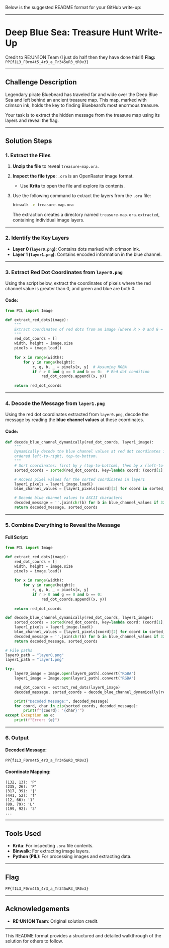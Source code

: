 Below is the suggested README format for your GitHub write-up:

---

# Deep Blue Sea: Treasure Hunt Write-Up

Credit to RE:UN1ON Team (I just do half then they have done this!!)
**Flag:** `PP{f1L3_F0rm4t5_4r3_a_Tr345uR3_tR0v3}`  

---

## Challenge Description

Legendary pirate Bluebeard has traveled far and wide over the Deep Blue Sea and left behind an ancient treasure map. This map, marked with crimson ink, holds the key to finding Bluebeard’s most enormous treasure.

Your task is to extract the hidden message from the treasure map using its layers and reveal the flag.

---

## Solution Steps

### 1. Extract the Files
1. **Unzip the file** to reveal `treasure-map.ora`.
2. **Inspect the file type**: `.ora` is an OpenRaster image format.  
   - Use **Krita** to open the file and explore its contents.

3. Use the following command to extract the layers from the `.ora` file:
   ```bash
   binwalk -e treasure-map.ora
   ```

   The extraction creates a directory named `treasure-map.ora.extracted`, containing individual image layers.

---

### 2. Identify the Key Layers
- **Layer 0 (`layer0.png`)**: Contains dots marked with crimson ink.
- **Layer 1 (`layer1.png`)**: Contains encoded information in the blue channel.

---

### 3. Extract Red Dot Coordinates from `layer0.png`
Using the script below, extract the coordinates of pixels where the red channel value is greater than 0, and green and blue are both 0.

#### Code:
```python
from PIL import Image

def extract_red_dots(image):
    """
    Extract coordinates of red dots from an image (where R > 0 and G = B = 0).
    """
    red_dot_coords = []
    width, height = image.size
    pixels = image.load()
    
    for x in range(width):
        for y in range(height):
            r, g, b, _ = pixels[x, y]  # Assuming RGBA
            if r > 0 and g == 0 and b == 0:  # Red dot condition
                red_dot_coords.append((x, y))
    
    return red_dot_coords
```

---

### 4. Decode the Message from `layer1.png`
Using the red dot coordinates extracted from `layer0.png`, decode the message by reading the **blue channel values** at these coordinates.

#### Code:
```python
def decode_blue_channel_dynamically(red_dot_coords, layer1_image):
    """
    Dynamically decode the blue channel values at red dot coordinates in layer1, 
    ordered left-to-right, top-to-bottom.
    """
    # Sort coordinates: first by y (top-to-bottom), then by x (left-to-right)
    sorted_coords = sorted(red_dot_coords, key=lambda coord: (coord[1], coord[0]))

    # Access pixel values for the sorted coordinates in layer1
    layer1_pixels = layer1_image.load()
    blue_channel_values = [layer1_pixels[coord][2] for coord in sorted_coords]

    # Decode blue channel values to ASCII characters
    decoded_message = ''.join(chr(b) for b in blue_channel_values if 32 <= b <= 126)
    return decoded_message, sorted_coords
```

---

### 5. Combine Everything to Reveal the Message

#### Full Script:
```python
from PIL import Image

def extract_red_dots(image):
    red_dot_coords = []
    width, height = image.size
    pixels = image.load()
    
    for x in range(width):
        for y in range(height):
            r, g, b, _ = pixels[x, y]
            if r > 0 and g == 0 and b == 0:
                red_dot_coords.append((x, y))
    
    return red_dot_coords

def decode_blue_channel_dynamically(red_dot_coords, layer1_image):
    sorted_coords = sorted(red_dot_coords, key=lambda coord: (coord[1], coord[0]))
    layer1_pixels = layer1_image.load()
    blue_channel_values = [layer1_pixels[coord][2] for coord in sorted_coords]
    decoded_message = ''.join(chr(b) for b in blue_channel_values if 32 <= b <= 126)
    return decoded_message, sorted_coords

# File paths
layer0_path = "layer0.png"
layer1_path = "layer1.png"

try:
    layer0_image = Image.open(layer0_path).convert("RGBA")
    layer1_image = Image.open(layer1_path).convert("RGBA")

    red_dot_coords = extract_red_dots(layer0_image)
    decoded_message, sorted_coords = decode_blue_channel_dynamically(red_dot_coords, layer1_image)

    print("Decoded Message:", decoded_message)
    for coord, char in zip(sorted_coords, decoded_message):
        print(f"{coord}: '{char}'")
except Exception as e:
    print(f"Error: {e}")
```

---

### 6. Output

#### Decoded Message:
```
PP{f1L3_F0rm4t5_4r3_a_Tr345uR3_tR0v3}
```

#### Coordinate Mapping:
```plaintext
(132, 13): 'P'
(235, 26): 'P'
(317, 39): '{'
(441, 52): 'f'
(12, 66): '1'
(89, 79): 'L'
(199, 92): '3'
...
```

---

## Tools Used
- **Krita**: For inspecting `.ora` file contents.
- **Binwalk**: For extracting image layers.
- **Python (PIL)**: For processing images and extracting data.

---

## Flag
```
PP{f1L3_F0rm4t5_4r3_a_Tr345uR3_tR0v3}
```

---

## Acknowledgements
- **RE:UN1ON Team**: Original solution credit.

--- 

This README format provides a structured and detailed walkthrough of the solution for others to follow.
